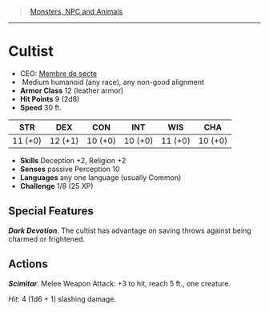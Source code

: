 ﻿---
!MonsterItem
Family: MonsterVO
Type: humanoid (any race)
Size: Medium
Alignment: any non-good alignment
ArmorClass: 12 (leather armor)
HitPoints: 9 (2d8)
Speed: 30 ft.
Strength: 11 (+0)
Dexterity: 12 (+1)
Constitution: 10 (+0)
Intelligence: 10 (+0)
Wisdom: 11 (+0)
Charisma: 10 (+0)
Skills: Deception +2, Religion +2
Senses: passive Perception 10
Languages: any one language (usually Common)
Challenge: 1/8 (25 XP)
Id: monsters_vo.md#cultist
ParentLink: monsters_vo.md#monsters-npc-and-animals
Name: Cultist
ParentName: Monsters, NPC and Animals
NameLevel: 1
AltName: '[Membre de secte](hd_monsters_membre_de_secte.md)'
Attributes:
  Name: Cultist
  Markdown: >+
    # <!--Name-->Cultist<!--/Name-->


    - CEO: <!--AltName-->[Membre de secte](hd_monsters_membre_de_secte.md)<!--/AltName-->

    -  <!--Size-->Medium<!--/Size--> <!--Type-->humanoid (any race)<!--/Type-->, <!--Alignment-->any non-good alignment<!--/Alignment-->

    - **Armor Class** <!--ArmorClass-->12 (leather armor)<!--/ArmorClass-->

    - **Hit Points** <!--HitPoints-->9 (2d8)<!--/HitPoints-->

    - **Speed** <!--Speed-->30 ft.<!--/Speed-->


    |STR|DEX|CON|INT|WIS|CHA|

    |---|---|---|---|---|---|

    |<!--Strength-->11 (+0)<!--/Strength-->|<!--Dexterity-->12 (+1)<!--/Dexterity-->|<!--Constitution-->10 (+0)<!--/Constitution-->|<!--Intelligence-->10 (+0)<!--/Intelligence-->|<!--Wisdom-->11 (+0)<!--/Wisdom-->|<!--Charisma-->10 (+0)<!--/Charisma-->|


    - **Skills** <!--Skills-->Deception +2, Religion +2<!--/Skills-->

    - **Senses** <!--Senses-->passive Perception 10<!--/Senses-->

    - **Languages** <!--Languages-->any one language (usually Common)<!--/Languages-->

    - **Challenge** <!--Challenge-->1/8 (25 XP)<!--/Challenge-->


    ## Special Features


    **_Dark Devotion_**. The cultist has advantage on saving throws against being charmed or frightened.


    ## Actions


    **_Scimitar_**. Melee Weapon Attack: +3 to hit, reach 5 ft., one creature.


    _Hit_: 4 (1d6 + 1) slashing damage.

  AltName: '[Membre de secte](hd_monsters_membre_de_secte.md)'
  Size: Medium
  Type: humanoid (any race)
  Alignment: any non-good alignment
  ArmorClass: 12 (leather armor)
  HitPoints: 9 (2d8)
  Speed: 30 ft.
  Strength: 11 (+0)
  Dexterity: 12 (+1)
  Constitution: 10 (+0)
  Intelligence: 10 (+0)
  Wisdom: 11 (+0)
  Charisma: 10 (+0)
  Skills: Deception +2, Religion +2
  Senses: passive Perception 10
  Languages: any one language (usually Common)
  Challenge: 1/8 (25 XP)
AttributesDictionary: >+
  Name: Cultist

  Markdown: >+

    # <!--Name-->Cultist<!--/Name-->





    - CEO: <!--AltName-->[Membre de secte](hd_monsters_membre_de_secte.md)<!--/AltName-->



    -  <!--Size-->Medium<!--/Size--> <!--Type-->humanoid (any race)<!--/Type-->, <!--Alignment-->any non-good alignment<!--/Alignment-->



    - **Armor Class** <!--ArmorClass-->12 (leather armor)<!--/ArmorClass-->



    - **Hit Points** <!--HitPoints-->9 (2d8)<!--/HitPoints-->



    - **Speed** <!--Speed-->30 ft.<!--/Speed-->





    |STR|DEX|CON|INT|WIS|CHA|



    |---|---|---|---|---|---|



    |<!--Strength-->11 (+0)<!--/Strength-->|<!--Dexterity-->12 (+1)<!--/Dexterity-->|<!--Constitution-->10 (+0)<!--/Constitution-->|<!--Intelligence-->10 (+0)<!--/Intelligence-->|<!--Wisdom-->11 (+0)<!--/Wisdom-->|<!--Charisma-->10 (+0)<!--/Charisma-->|





    - **Skills** <!--Skills-->Deception +2, Religion +2<!--/Skills-->



    - **Senses** <!--Senses-->passive Perception 10<!--/Senses-->



    - **Languages** <!--Languages-->any one language (usually Common)<!--/Languages-->



    - **Challenge** <!--Challenge-->1/8 (25 XP)<!--/Challenge-->





    ## Special Features





    **_Dark Devotion_**. The cultist has advantage on saving throws against being charmed or frightened.





    ## Actions





    **_Scimitar_**. Melee Weapon Attack: +3 to hit, reach 5 ft., one creature.





    _Hit_: 4 (1d6 + 1) slashing damage.



  AltName: '[Membre de secte](hd_monsters_membre_de_secte.md)'

  Size: Medium

  Type: humanoid (any race)

  Alignment: any non-good alignment

  ArmorClass: 12 (leather armor)

  HitPoints: 9 (2d8)

  Speed: 30 ft.

  Strength: 11 (+0)

  Dexterity: 12 (+1)

  Constitution: 10 (+0)

  Intelligence: 10 (+0)

  Wisdom: 11 (+0)

  Charisma: 10 (+0)

  Skills: Deception +2, Religion +2

  Senses: passive Perception 10

  Languages: any one language (usually Common)

  Challenge: 1/8 (25 XP)

---
> [Monsters, NPC and Animals](srd_monsters.md)

---

# Cultist

- CEO: [Membre de secte](hd_monsters_membre_de_secte.md)
-  Medium humanoid (any race), any non-good alignment
- **Armor Class** 12 (leather armor)
- **Hit Points** 9 (2d8)
- **Speed** 30 ft.

|STR|DEX|CON|INT|WIS|CHA|
|---|---|---|---|---|---|
|11 (+0)|12 (+1)|10 (+0)|10 (+0)|11 (+0)|10 (+0)|

- **Skills** Deception +2, Religion +2
- **Senses** passive Perception 10
- **Languages** any one language (usually Common)
- **Challenge** 1/8 (25 XP)

## Special Features

**_Dark Devotion_**. The cultist has advantage on saving throws against being charmed or frightened.

## Actions

**_Scimitar_**. Melee Weapon Attack: +3 to hit, reach 5 ft., one creature.

_Hit_: 4 (1d6 + 1) slashing damage.

